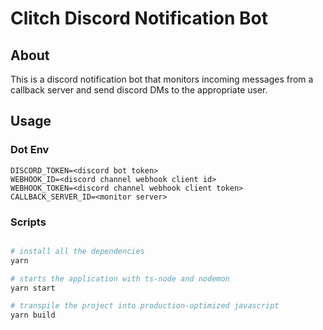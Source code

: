 # Clitch Discord Notification Bot

## About

This is a discord notification bot that monitors incoming messages from a callback server and send discord DMs to the appropriate user.

## Usage

### Dot Env

```env
DISCORD_TOKEN=<discord bot token>
WEBHOOK_ID=<discord channel webhook client id>
WEBHOOK_TOKEN=<discord channel webhook client token>
CALLBACK_SERVER_ID=<monitor server>
```

### Scripts

```bash

# install all the dependencies
yarn

# starts the application with ts-node and nodemon
yarn start

# transpile the project into production-optimized javascript
yarn build
```
